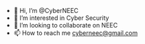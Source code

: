 - 👋 Hi, I’m @CyberNEEC
- 👀 I’m interested in Cyber Security
- 💞️ I’m looking to collaborate on NEEC
- 📫 How to reach me cyberneec@gmail.com

<!---
CyberNEEC/CyberNEEC is a ✨ special ✨ repository because its `README.md` (this file) appears on your GitHub profile.
You can click the Preview link to take a look at your changes.
--->
